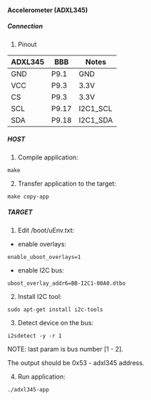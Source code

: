 #### Accelerometer (ADXL345)

##### Connection

1. Pinout

| ADXL345  | BBB     | Notes      |
|----------|---------|------------|
|  GND     |  P9.1   |  GND       |
|  VCC     |  P9.3   |  3.3V      |
|  CS      |  P9.3   |  3.3V      |
|  SCL     |  P9.17  |  I2C1_SCL  |
|  SDA     |  P9.18  |  I2C1_SDA  |

##### HOST

1. Compile application:
```
make
```

2. Transfer application to the target:
```
make copy-app
```

##### TARGET

1. Edit /boot/uEnv.txt:

- enable overlays:
```
enable_uboot_overlays=1
```

- enable I2C bus:
```
uboot_overlay_addr6=BB-I2C1-00A0.dtbo
```

2. Install I2C tool:
```
sudo apt-get install i2c-tools
```

3. Detect device on the bus:
```
i2sdetect -y -r 1
```
NOTE: last param is bus number [1 - 2].

The output should be 0x53 - adxl345 address.

4. Run application:
```
./adxl345-app
```


